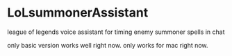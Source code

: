 # LoLsummonerAssistant
league of legends voice assistant for timing enemy summoner spells in chat

only basic version works well right now.
only works for mac right now.
